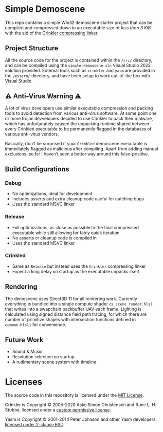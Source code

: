 Simple Demoscene
================

This repo contains a simple Win32 demoscene starter project that can be compiled and compressed down to an executable size of *less than 3 KiB* with the aid of the [Crinkler compressing linker](https://github.com/runestubbe/Crinkler).


Project Structure
-----------------

All the source code for the project is contained within the `/src/` directory, and can be compiled using the `simple-demoscene.sln` Visual Studio 2022 solution provided. External tools such as `crinkler` and `yasm` are provided in the `/extern/` directory, and have been setup to work out-of-the box with Visual Studio.


⚠️ Anti-Virus Warning ⚠️
-------------------------

A lot of virus developers use similar executable compression and packing tools to avoid detection from various anti-virus software. At some point one or more trojan devvelopers decided to use Crinkler to pack their malware, which has unfortunately caused the unpacking runtime shared between every Crinkled executable to be permanently flagged in the databases of various anti-virus vendors.

Basically, don't be surprised if your `Crinkled` demoscene executable is immediately flagged as malicious after compiling. Apart from adding manual exclusions, so far I haven't seen a better way around this false-positive.


Build Configurations
--------------------

### Debug
- No optimizations, ideal for development
- Includes asserts and extra cleanup code useful for catching bugs
- Uses the standard MSVC linker

### Release
- Full optimizations, as close as possible to the final compressed executable while still allowing for fairly quick iteration
- No asserts or cleanup code is compiled in
- Uses the standard MSVC linker

### Crinkled
- Same as `Release` but instead uses the `Crinkler` compressing linker
- Expect a long delay on startup as the executable unpacks itself


Rendering
---------

The demoscene uses Direct3D 11 for all rendering work. Currently everything is bundled into a single compute shader `cs_scene_render.hlsl` that writes into a swapchain backbuffer UAV each frame. Lighting is calculated using signed distance field path tracing, for which there are number of primitive shapes with intersection functions defined in `common.hlsli` for convenience.

Future Work
-----------

 - Sound & Music
 - Resolution selection on startup
 - A rudimentary scene system with timeline

Licenses
========

The source code in this repository is licensed under the [MIT License](/LICENSE.txt).

Crinkler is Copyright © 2005-2020 Aske Simon Christensen and Rune L. H. Stubbe, licensed under a [custom permissive license](/extern/crinkler/LICENSE.txt).

Yasm is Copyright © 2001-2014 Peter Johnson and other Yasm developers, [licensed under 2-clause BSD](/extern/yasm/LICENSE.txt).
